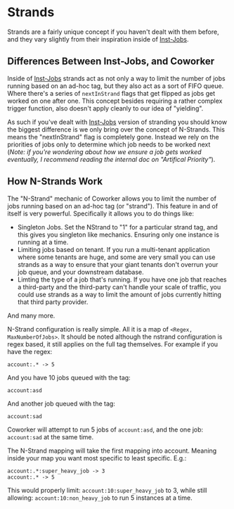 # Strands #

Strands are a fairly unique concept if you haven't dealt with them before, and
they vary slightly from their inspiration inside of [Inst-Jobs](https://github.com/instructure/inst-jobs).

## Differences Between Inst-Jobs, and Coworker ##

Inside of [Inst-Jobs](https://github.com/instructure/inst-jobs) strands act as not only a way
to limit the number of jobs running based on an ad-hoc tag, but they also act as a
sort of FIFO queue. Where there's a series of `nextInStrand` flags that get flipped
as jobs get worked on one after one. This concept besides requiring a rather complex
trigger function, also doesn't apply cleanly to our idea of "yielding".

As such if you've dealt with [Inst-Jobs](https://github.com/instructure/inst-jobs) version
of stranding you should know the biggest difference is we only bring over the concept
of N-Strands. This means the "nextInStrand" flag is completely gone. Instead we rely
on the priorities of jobs only to determine which job needs to be worked next (*Note:
if you're wondering about how we ensure a job gets worked eventually, I recommend
reading the internal doc on "Artifical Priority"*).

## How N-Strands Work ##

The "N-Strand" mechanic of Coworker allows you to limit the number of jobs running
based on an ad-hoc tag (or "strand"). This feature in and of itself is very powerful. Specifically
it allows you to do things like:

  * Singleton Jobs. Set the NStrand to "1" for a particular strand tag, and this gives
    you singleton like mechanics. Ensuring only one instance is running at a time.
  * Limiting jobs based on tenant. If you run a multi-tenant application where some tenants
    are huge, and some are very small you can use strands as a way to ensure that
    your giant tenants don't overrun your job queue, and your downstream database.
  * Limting the type of a job that's running. If you have one job that reaches a third-party
    and the third-party can't handle your scale of traffic, you could use strands as a way
    to limit the amount of jobs currently hitting that third party provider.

And many more.

N-Strand configuration is really simple. All it is a map of `<Regex, MaxNumberOfJobs>`.
It should be noted although the nstrand configuration is regex based, it still applies
on the full tag themselves. For example if you have the regex:

`account:.* -> 5`

And you have 10 jobs queued with the tag:

`account:asd`

And another job queued with the tag:

`account:sad`

Coworker will attempt to run 5 jobs of `account:asd`, and the one job: `account:sad` at the
same time.

The N-Strand mapping will take the first mapping into account. Meaning inside your map you
want most specific to least specific. E.g.:

```
account:.*:super_heavy_job -> 3
account:.* -> 5
```

This would properly limit: `account:10:super_heavy_job` to 3, while still allowing: `account:10:non_heavy_job`
to run 5 instances at a time.
